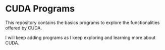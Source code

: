 # CUDA Programs
This repository contains the basics programs to explore the functionalities offered by CUDA. 

I will keep adding programs as I keep exploring and learning more about CUDA.
